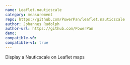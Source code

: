```yaml
---
name: Leaflet.nauticscale
category: measurement
repo: https://github.com/PowerPan/leaflet.nauticscale
author: Johannes Rudolph
author-url: https://github.com/PowerPan
demo:
compatible-v0:
compatible-v1: true
---
```


Display a Nauticscale on Leaflet maps
